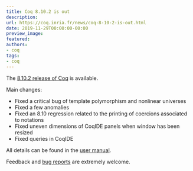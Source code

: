 ```yaml
---
title: Coq 8.10.2 is out
description:
url: https://coq.inria.fr/news/coq-8-10-2-is-out.html
date: 2019-11-29T00:00:00-00:00
preview_image:
featured:
authors:
- coq
tags:
- coq
---
```



<p>The <a href="https://github.com/coq/coq/releases/tag/V8.10.2">8.10.2 release of Coq</a> is available.</p>
<p>Main changes:</p>
<ul>
<li>Fixed a critical bug of template polymorphism and nonlinear universes</li>
<li>Fixed a few anomalies</li>
<li>Fixed an 8.10 regression related to the printing of coercions associated to notations</li>
<li>Fixed uneven dimensions of CoqIDE panels when window has been resized</li>
<li>Fixed queries in CoqIDE</li>
</ul>
<p>All details can be found in the <a href="https://coq.github.io/doc/V8.10.2/refman/changes.html#changes-in-8-10-2">user manual</a>.</p>
<p>Feedback and <a href="https://github.com/coq/coq/issues">bug reports</a> are extremely welcome.</p>

 

